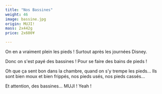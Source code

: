 ```yaml
---
title: "Nos Bassines"
weight: 46
image: bassine.jpg
origin: MUJI!
mass: 2x442g
price: 2x600¥

---
```


On en a vraiment plein les pieds ! Surtout après les journées Disney. 

Donc on s'est payé des bassines ! Pour se faire des bains de pieds ! 

Oh que ça sent bon dans la chambre, quand on s'y trempe les pieds... Ils sont bien moux et bien frippés, nos pieds usés, nos pieds cassés...

Et attention, des bassines... MUJI ! Yeah !